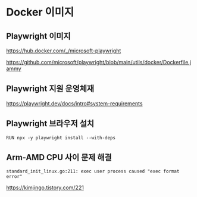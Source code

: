 # Docker 이미지

## Playwright 이미지

https://hub.docker.com/_/microsoft-playwright

https://github.com/microsoft/playwright/blob/main/utils/docker/Dockerfile.jammy

## Playwright 지원 운영체재

https://playwright.dev/docs/intro#system-requirements

## Playwright 브라우저 설치

```
RUN npx -y playwright install --with-deps
```

## Arm-AMD CPU 사이 문제 해결

`standard_init_linux.go:211: exec user process caused "exec format error"`

https://kimjingo.tistory.com/221
